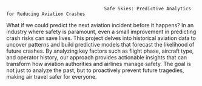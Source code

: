                                         Safe Skies: Predictive Analytics for Reducing Aviation Crashes

What if we could predict the next aviation incident before it happens? In an industry where safety is paramount, even a small improvement in predicting crash risks can save lives. This project delves into historical aviation data to uncover patterns and build predictive models that forecast the likelihood of future crashes. By analyzing key factors such as flight phase, aircraft type, and operator history, our approach provides actionable insights that can transform how aviation authorities and airlines manage safety. 
The goal is not just to analyze the past, but to proactively prevent future tragedies, making air travel safer for everyone.
